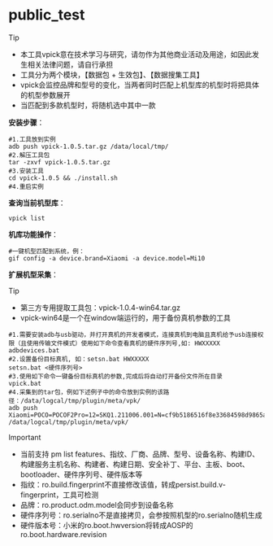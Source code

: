 # public_test

> [!TIP]
>
> - 本工具vpick意在技术学习与研究，请勿作为其他商业活动及用途，如因此发生相关法律问题，请自行承担
> - 工具分为两个模块，【数据包 + 生效包】、【数据搜集工具】
> - vpick会监控品牌和型号的变化，当两者同时匹配上机型库的机型时将把具体的机型参数展开
> - 当匹配到多款机型时，将随机选中其中一款

**安装步骤**：

```
#1.工具放到实例
adb push vpick-1.0.5.tar.gz /data/local/tmp/
#2.解压工具包
tar -zxvf vpick-1.0.5.tar.gz
#3.安装工具
cd vpick-1.0.5 && ./install.sh
#4.重启实例
```

**查询当前机型库**：

```
vpick list
```

**机库功能操作**：

```
#一键机型匹配到系统，例：
gif config -a device.brand=Xiaomi -a device.model=Mi10
```

**扩展机型采集**：

> [!TIP]
>
> - 第三方专用提取工具包：vpick-1.0.4-win64.tar.gz
> - vpick-win64是一个在window端运行的，用于备份真机参数的工具

```
#1.需要安装adb与usb驱动，并打开真机的开发者模式，连接真机到电脑且真机给予usb连接权限（且使用传输文件模式）使用如下命令查看真机的硬件序列号,如: HWXXXXX
adbdevices.bat
#2.设置备份目标真机, 如：setsn.bat HWXXXXX
setsn.bat <硬件序列号>
#3.使用如下命令一键备份目标真机的参数,完成后将自动打开备份文件所在目录
vpick.bat
#4.采集到的tar包，例如下述例子中的命令放到实例的该路径：/data/logcal/tmp/plugin/meta/vpk/
adb push Xiaomi=POCO=POCOF2Pro=12=SKQ1.211006.001=N=cf9b5186516f8e33684598d9865a73d.tar.gz /data/logcal/tmp/plugin/meta/vpk/
```

> [!IMPORTANT]
>
> - 当前支持 pm list features、指纹、厂商、品牌、型号、设备名称、构建ID、构建服务主机名称、构建者、构建日期、安全补丁、平台、主板、boot、bootloader、硬件序列号、硬件版本等
> - 指纹：ro.build.fingerprint不直接修改该值，转成persist.build.v-fingerprint，工具可检测
> - 品牌：ro.product.odm.model会同步到设备名称
> - 硬件序列号：ro.serialno不是直接拷贝，会参按照机型的ro.serialno随机生成
> - 硬件版本号：小米的ro.boot.hwversion将转成AOSP的ro.boot.hardware.revision
